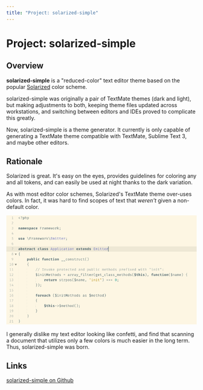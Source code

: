 ```yaml
---
title: "Project: solarized-simple"
---
```

# Project: solarized-simple

## Overview
**solarized-simple** is a "reduced-color" text editor theme based on the
popular [Solarized](http://ethanschoonover.com/solarized) color scheme.

solarized-simple was originally a pair of TextMate themes (dark and light),
but making adjustments to both, keeping theme files updated across
workstations, and switching between editors and IDEs proved to complicate
this greatly.

Now, solarized-simple is a theme generator. It currently is only capable of
generating a TextMate theme compatible with TextMate, Sublime Text 3, and
maybe other editors.

## Rationale
Solarized is great. It's easy on the eyes, provides guidelines for coloring
any and all tokens, and can easily be used at night thanks to the dark
variation.

As with most editor color schemes, Solarized's TextMate theme over-uses
colors. In fact, it was hard to find scopes of text that _weren't_ given a
non-default color.

[![Picture of PHP code colored via solarized-simple](/images/projects/solarized-simple.png "solarized-simple")](/images/projects/solarized-simple.png)

I generally dislike my text editor looking like confetti, and find that
scanning a document that utilizes only a few colors is much easier in the
long term. Thus, solarized-simple was born.

## Links
[solarized-simple on Github](https://github.com/jadefish/solarized-simple)
